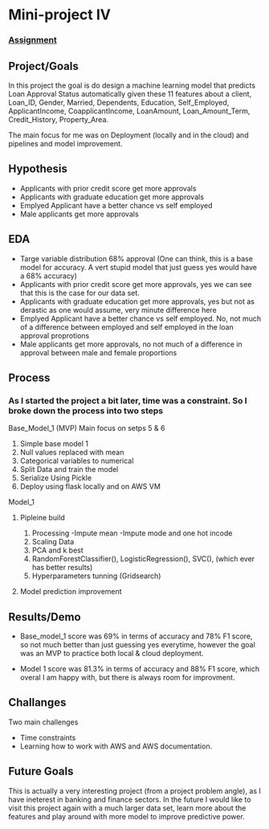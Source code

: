 # Mini-project IV

### [Assignment](assignment.md)

## Project/Goals
In this project the goal is do design a machine learning model that predicts Loan Approval Status automatically given these 11 features about a client, 
Loan_ID, Gender, Married, Dependents, Education, Self_Employed, ApplicantIncome, CoapplicantIncome, LoanAmount, Loan_Amount_Term, Credit_History, Property_Area.

The main focus for me was on Deployment (locally and in the cloud) and pipelines and model improvement. 

## Hypothesis

* Applicants with prior credit score get more approvals 
* Applicants with graduate education get more approvals 
* Emplyed Applicant have a better chance vs self employed
* Male applicants get more approvals

## EDA 

* Targe variable distribution 68% approval (One can think, this is a base model for accuracy. A vert stupid model that just guess yes would have a 68% accuracy)
* Applicants with prior credit score get more approvals, yes we can see that this is the case for our data set. 
* Applicants with graduate education get more approvals, yes but not as derastic as one would assume, very minute difference here
* Emplyed Applicant have a better chance vs self employed. No, not much of a difference between employed and self employed in the loan approval proprotions 
* Male applicants get more approvals, no not much of a difference in approval between male and female proportions  


## Process
### As I started the project a bit later, time was a constraint. So I broke down the process into two steps 

Base_Model_1 (MVP) 
Main focus on setps 5 & 6

1. Simple base model 1
2. Null values replaced with mean 
3. Categorical variables to numerical 
4. Split Data and train the model 
5. Serialize Using Pickle 
6. Deploy using flask locally and on AWS VM


Model_1 

1. Pipleine build
    1. Processing 
           -Impute mean
           -Impute mode and one hot incode 
    2. Scaling Data
    3. PCA and k best 
    4. RandomForestClassifier(), LogisticRegression(), SVC(), (which ever has better results)
    3. Hyperparameters tunning (Gridsearch)
    
2. Model prediction improvement 


## Results/Demo
* Base_model_1 score was 69% in terms of accuracy and 78% F1 score, so not much better than just guessing yes everytime, however the goal was an MVP to practice both local & cloud deployment. 

* Model 1 score was 81.3% in terms of accuracy and 88% F1 score, which overal I am happy with, but there is always room for improvment. 


## Challanges 
Two main challenges 

* Time constraints
* Learning how to work with AWS and AWS documentation. 

## Future Goals
This is actually a very interesting project (from a project problem angle), as I have ineterest in banking and finance sectors. In the future I would like to visit this project again with a much larger data set, learn more about the features and play around with more model to improve predictive power. 
